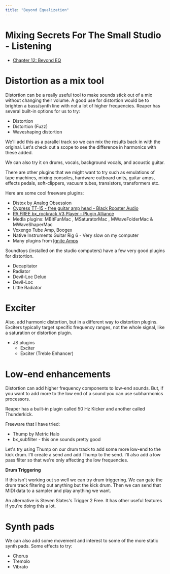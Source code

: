 ```yaml
---
title: "Beyond Equalization"
---
```


# Mixing Secrets For The Small Studio - Listening

- [Chapter 12: Beyond EQ](https://cambridge-mt.com/ms/ch12/)

# Distortion as a mix tool

Distortion can be a really useful tool to make sounds stick out of a mix without changing their volume. A good use for distortion would be to brighten a bass/synth line with not a lot of higher frequencies. Reaper has several built-in options for us to try:

- Distortion
- Distortion (Fuzz)
- Waveshaping distortion

We'll add this as a parallel track so we can mix the results back in with the original. Let's check out a scope to see the difference in harmonics with these added.

We can also try it on drums, vocals, background vocals, and acoustic guitar.

There are other plugins that we might want to try such as emulations of tape machines, mixing consoles, hardware outboard units, guitar amps, effects pedals, soft-clippers, vacuum tubes, transistors, transformers etc.

Here are some cool freeware plugins:

- Distox by Analog Obsession
- [Cypress TT-15 - free guitar amp head - Black Rooster Audio](https://blackroosteraudio.com/en/products/cypress_tt-15)
- [PA FREE bx_rockrack V3 Player - Plugin Alliance](https://www.plugin-alliance.com/en/products/bx_rockrack_v3_player.html#downloads)
- Medla plugins: MBitFunMac , MSaturatorMac , MWaveFolderMac & MWaveShaperMac
- Voxengo Tube Amp, Boogex
- Native Instruments Guitar Rig 6 - Very slow on my computer
- Many plugins from [Ignite Amps](https://www.igniteamps.com/#software)

Soundtoys (installed on the studio computers) have a few very good plugins for distortion.

- Decapitator
- Radiator
- Devil-Loc Delux
- Devil-Loc
- Little Radiator

# Exciter

Also, add harmonic distortion, but in a different way to distortion plugins. Exciters typically target specific frequency ranges, not the whole signal, like a saturation or distortion plugin.

- JS plugins
  - Exciter
  - Exciter (Treble Enhancer)

# Low-end enhancements

Distortion can add higher frequency components to low-end sounds. But, if you want to add more to the low end of a sound you can use subharmonics processors.

Reaper has a built-in plugin called 50 Hz Kicker and another called Thunderkick.

Freeware that I have tried:

- Thump by Metric Halo
- bx_subfilter - this one sounds pretty good

Let's try using Thump on our drum track to add some more low-end to the kick drum. I'll create a send and add Thump to the send. I'll also add a low pass filter so that we're only affecting the low frequencies.

**Drum Triggering**

If this isn't working out so well we can try drum triggering. We can gate the drum track filtering out anything but the kick drum. Then we can send that MIDI data to a sampler and play anything we want.

An alternative is Steven Slates's Trigger 2 Free. It has other useful features if you're doing this a lot.

# Synth pads

We can also add some movement and interest to some of the more static synth pads. Some effects to try:

- Chorus
- Tremolo
- Vibrato
